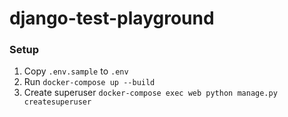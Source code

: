 # django-test-playground
### Setup
1. Copy `.env.sample` to `.env`
1. Run `docker-compose up --build`
1. Create superuser `docker-compose exec web python manage.py createsuperuser`